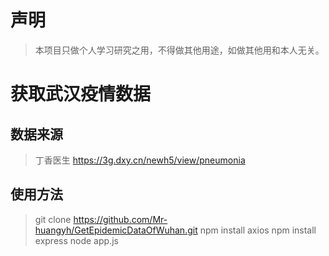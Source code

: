 
# 声明

> 本项目只做个人学习研究之用，不得做其他用途，如做其他用和本人无关。

# 获取武汉疫情数据

## 数据来源

> 丁香医生 https://3g.dxy.cn/newh5/view/pneumonia

## 使用方法

> git clone https://github.com/Mr-huangyh/GetEpidemicDataOfWuhan.git
> npm install axios
> npm install express
> node app.js